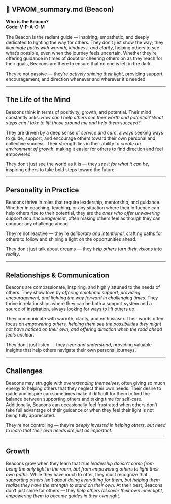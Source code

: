 ## 📄 VPAOM_summary.md (Beacon)

**Who is the Beacon?**  
**Code: V-P-A-O-M**

The Beacon is the radiant guide — inspiring, empathetic, and deeply dedicated to lighting the way for others. They don’t just show the way; they *illuminate paths with warmth, kindness, and clarity*, helping others to see what’s possible, even when the journey feels uncertain. Whether they’re offering guidance in times of doubt or cheering others on as they reach for their goals, Beacons are there to ensure that no one is left in the dark.

They’re not passive — they’re *actively shining their light*, providing support, encouragement, and direction whenever and wherever it's needed.

---

## The Life of the Mind

Beacons think in terms of positivity, growth, and potential. Their mind constantly asks: *How can I help others see their worth and potential? What steps can I take to lift those around me and help them succeed?*

They are driven by a deep sense of *service and care*, always seeking ways to guide, support, and encourage others toward their own personal and collective success. Their strength lies in their ability to *create an environment of growth*, making it easier for others to find direction and feel empowered.

They don’t just see the world as it is — they *see it for what it can be*, inspiring others to take bold steps toward the future.

---

## Personality in Practice

Beacons thrive in roles that require leadership, mentorship, and guidance. Whether in coaching, teaching, or any situation where their influence can help others rise to their potential, they are the *ones who offer unwavering support and encouragement*, often making others feel as though they can conquer any challenge ahead.

They’re not reactive — they’re *deliberate and intentional*, crafting paths for others to follow and shining a light on the opportunities ahead.

They don’t just talk about dreams — they *help others turn their visions into reality*.

---

## Relationships & Communication

Beacons are compassionate, inspiring, and highly attuned to the needs of others. They show love by *offering emotional support, providing encouragement, and lighting the way forward in challenging times*. They thrive in relationships where they can be both a support system and a source of inspiration, always looking for ways to lift others up.

They communicate with warmth, clarity, and enthusiasm. Their words often focus on *empowering others, helping them see the possibilities they might not have noticed on their own, and offering direction when the road ahead feels unclear*.

They don’t just listen — they *hear and understand*, providing valuable insights that help others navigate their own personal journeys.

---

## Challenges

Beacons may struggle with *overextending themselves*, often giving so much energy to helping others that they neglect their own needs. Their desire to guide and inspire can sometimes make it difficult for them to find the balance between supporting others and taking time for self-care. Additionally, Beacons can occasionally feel frustrated when others don’t take full advantage of their guidance or when they feel their light is not being fully appreciated.

They’re not controlling — they’re *deeply invested in helping others, but need to learn that their own needs are just as important*.

---

## Growth

Beacons grow when they learn that *true leadership doesn’t come from being the only light in the room, but from empowering others to light their own paths*. While they have much to offer, they must recognize that *supporting others isn’t about doing everything for them, but helping them realize they have the strength to stand on their own*. At their best, Beacons don’t just shine for others — they *help others discover their own inner light, empowering them to become guides in their own right*.
